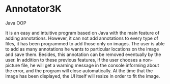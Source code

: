 # Annotator3K
Java OOP

It is an easy and intuitive program based on Java with the main feature of adding annotations.
However, it can not add annotations to every type of files, it has been programmed to add those only on images. The user is able to add as many annotations he wants to particular locations on the image and save them. Besides, this annotation can be removed eventually by the user. 
In addition to these previous features, if the user chooses a non-picture file, he will get a warning message in the console informing about the error, and the program will close automatically. 
At the time that the image has been displayed, the UI itself will resize in order to fit the image.
